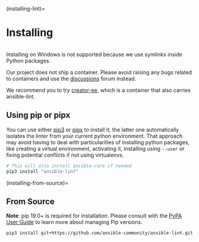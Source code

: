 (installing-lint)=

# Installing

```{contents} Topics

```

Installing on Windows is not supported because we use symlinks inside Python
packages.

Our project does not ship a container. Please avoid raising any bugs
related to containers and use the [discussions](https://github.com/ansible-community/ansible-lint/discussions) forum instead.

We recommend you to try [creator-ee](https://github.com/ansible/creator-ee/),
which is a container that also carries ansible-lint.

## Using pip or pipx

You can use either [pip3] or [pipx] to install it; the latter one
automatically isolates the linter from your current python environment.
That approach may avoid having to deal with particularities of installing
python packages, like creating a virtual environment, activating it, installing
using `--user` or fixing potential conflicts if not using virtualenvs.

```bash
# This will also install ansible-core if needed
pip3 install "ansible-lint"
```

(installing-from-source)=

## From Source

**Note**: pip 19.0+ is required for installation. Please consult with the
[PyPA User Guide] to learn more about managing Pip versions.

```bash
pip3 install git+https://github.com/ansible-community/ansible-lint.git
```

[installing_from_source]: https://pypi.org/project/pip/
[pip3]: https://pypi.org/project/pip/
[pipx]: https://pypa.github.io/pipx/
[pypa user guide]: https://packaging.python.org/tutorials/installing-packages/#ensure-pip-setuptools-and-wheel-are-up-to-date
